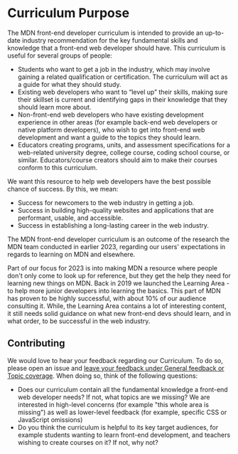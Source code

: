 # Curriculum Purpose
The MDN front-end developer curriculum is intended to provide an up-to-date industry recommendation for the key fundamental skills and knowledge that a front-end web developer should have. This curriculum is useful for several groups of people:

- Students who want to get a job in the industry, which may involve gaining a related qualification or certification. The curriculum will act as a guide for what they should study.
- Existing web developers who want to “level up” their skills, making sure their skillset is current and identifying gaps in their knowledge that they should learn more about.
- Non-front-end web developers who have existing development experience in other areas (for example back-end web developers or native platform developers), who wish to get into front-end web development and want a guide to the topics they should learn.
- Educators creating programs, units, and assessment specifications for a web-related university degree, college course, coding school course, or similar. Educators/course creators should aim to make their courses conform to this curriculum.

We want this resource to help web developers have the best possible chance of success. By this, we mean:

- Success for newcomers to the web industry in getting a job.
- Success in building high-quality websites and applications that are performant, usable, and accessible.
- Success in establishing a long-lasting career in the web industry.

The MDN front-end developer curriculum is an outcome of the research the MDN team conducted in earlier 2023, regarding our users' expectations in regards to learning on MDN and elsewhere. 

Part of our focus for 2023 is into making MDN a resource where people don't only come to look up for reference, but they get the help they need for learning new things on MDN. Back in 2019 we launched the Learning Area -  to help more junior developers into learning the basics. This part of MDN has proven to be highly successful, with about 10% of our audience consulting it. While, the Learning Area contains a lot of interesting content, it still needs solid guidance on what new front-end devs should learn, and in what order, to be successful in the web industry.

## Contributing
We would love to hear your feedback regarding our Curriculum. To do so, please open an issue and [leave your feedback under General feedback or Topic coverage](https://github.com/mdn/curriculum/issues/new/choose). When doing so, think of the following questions:

- Does our curriculum contain all the fundamental knowledge a front-end web developer needs? If not, what topics are we missing? We are interested in high-level concerns (for example "this whole area is missing") as well as lower-level feedback (for example, specific CSS or JavaScript omissions)
- Do you think the curriculum is helpful to its key target audiences, for example students wanting to learn front-end development, and teachers wishing to create courses on it? If not, why not?

